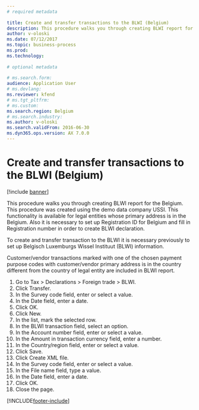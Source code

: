 ```yaml
--- 
# required metadata 
 
title: Create and transfer transactions to the BLWI (Belgium)
description: This procedure walks you through creating BLWI report for the Belgium. 
author: v-oloski
ms.date: 07/12/2017
ms.topic: business-process 
ms.prod:  
ms.technology:  
 
# optional metadata 
 
# ms.search.form:   
audience: Application User 
# ms.devlang:  
ms.reviewer: kfend
# ms.tgt_pltfrm:  
# ms.custom:  
ms.search.region: Belgium
# ms.search.industry: 
ms.author: v-oloski
ms.search.validFrom: 2016-06-30 
ms.dyn365.ops.version: AX 7.0.0 
---
```

# Create and transfer transactions to the BLWI (Belgium)

[!include [banner](../../includes/banner.md)]

This procedure walks you through creating BLWI report for the Belgium. This procedure was created using the demo data company USSI. This functionality is available for legal entities whose primary address is in the Belgium. Also it is necessary to set up Registration ID for Belgium and fill in Registration number in order to create BLWI declaration.

To create and transfer transaction to the BLWI it is necessary previously to set up Belgisch Luxemburgs Wissel Instituut (BLWI) information.

Customer/vendor transactions marked with one of the chosen payment purpose codes with customer/vendor primary address is in the country different from the country of legal entity are included in BLWI report.

1. Go to Tax > Declarations > Foreign trade > BLWI.
2. Click Transfer.
3. In the Survey code field, enter or select a value.
4. In the Date field, enter a date.
5. Click OK.
6. Click New.
7. In the list, mark the selected row.
8. In the BLWI transaction field, select an option.
9. In the Account number field, enter or select a value.
10. In the Amount in transaction currency field, enter a number.
11. In the Country/region field, enter or select a value.
12. Click Save.
13. Click Create XML file.
14. In the Survey code field, enter or select a value.
15. In the File name field, type a value.
16. In the Date field, enter a date.
17. Click OK.
18. Close the page.



[!INCLUDE[footer-include](../../../includes/footer-banner.md)]